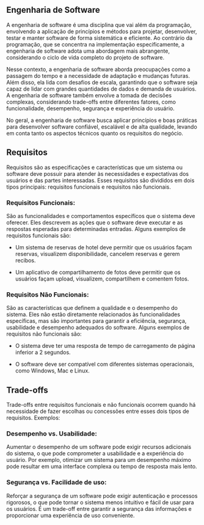 ## Engenharia de Software

A engenharia de software é uma disciplina que vai além da programação, envolvendo a aplicação de princípios e métodos
para projetar, desenvolver, testar e manter software de forma sistemática e eficiente. Ao contrário da programação, que
se concentra na implementação especificamente, a engenharia de software adota uma abordagem mais abrangente,
considerando o ciclo de vida completo do projeto de software.

Nesse contexto, a engenharia de software aborda preocupações como a passagem do tempo e a necessidade de adaptação e
mudanças futuras. Além disso, ela lida com desafios de escala, garantindo que o software seja capaz de lidar com grandes
quantidades de dados e demanda de usuários. A engenharia de software também envolve a tomada de decisões complexas,
considerando trade-offs entre diferentes fatores, como funcionalidade, desempenho, segurança e experiência do usuário.

No geral, a engenharia de software busca aplicar princípios e boas práticas para desenvolver software confiável,
escalável e de alta qualidade, levando em conta tanto os aspectos técnicos quanto os requisitos do negócio.


## Requisitos

Requisitos são as especificações e características que um sistema ou software deve possuir para atender às necessidades
e expectativas dos usuários e das partes interessadas. Esses requisitos são divididos em dois tipos principais:
requisitos funcionais e requisitos não funcionais.

### Requisitos Funcionais:

São as funcionalidades e comportamentos específicos que o sistema deve oferecer. Eles descrevem as ações que o software
deve executar e as respostas esperadas para determinadas entradas. Alguns exemplos de requisitos funcionais são:

* Um sistema de reservas de hotel deve permitir que os usuários façam reservas, visualizem disponibilidade, cancelem
reservas e gerem recibos.

* Um aplicativo de compartilhamento de fotos deve permitir que os usuários façam upload, visualizem, compartilhem e
comentem fotos.

### Requisitos Não Funcionais:

São as características que definem a qualidade e o desempenho do sistema. Eles não estão diretamente relacionados às
funcionalidades específicas, mas são importantes para garantir a eficiência, segurança, usabilidade e desempenho
adequados do software. Alguns exemplos de requisitos não funcionais são:

* O sistema deve ter uma resposta de tempo de carregamento de página inferior a 2 segundos.

* O software deve ser compatível com diferentes sistemas operacionais, como Windows, Mac e Linux.


## Trade-offs

Trade-offs entre requisitos funcionais e não funcionais ocorrem quando há necessidade de fazer escolhas ou concessões
entre esses dois tipos de requisitos. Exemplos:

### Desempenho vs. Usabilidade:
Aumentar o desempenho de um software pode exigir recursos adicionais do sistema, o que pode comprometer a usabilidade e
a experiência do usuário. Por exemplo, otimizar um sistema para um desempenho máximo pode resultar em uma interface
complexa ou tempo de resposta mais lento.

### Segurança vs. Facilidade de uso:
Reforçar a segurança de um software pode exigir autenticação e processos rigorosos, o que pode tornar o sistema menos
intuitivo e fácil de usar para os usuários. É um trade-off entre garantir a segurança das informações e proporcionar uma
experiência de uso conveniente.